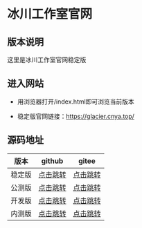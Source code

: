 # 冰川工作室官网

## 版本说明

这里是冰川工作室官网稳定版

## 进入网站

- 用浏览器打开/index.html即可浏览当前版本

- 稳定版官网链接：https://glacier.cnya.top/


## 源码地址

|版本|github|gitee|
|:-:|:-:|:-:|
|稳定版|[点击跳转](https://github.com/glacier-studio/glacier-studio/tree/gh-pages)|[点击跳转](https://gitee.com/slightning/glacier-studio/tree/gh-pages)|
|公测版|[点击跳转](https://github.com/glacier-studio/glacier-studio/tree/beta)|[点击跳转](https://gitee.com/slightning/glacier-studio/tree/beta)|
|开发版|[点击跳转](https://github.com/glacier-studio/glacier-studio/tree/develop)|[点击跳转](https://gitee.com/slightning/glacier-studio/tree/develop)|
|内测版|[点击跳转](https://github.com/glacier-studio/glacier-studio/tree/alpha)|[点击跳转](https://gitee.com/slightning/glacier-studio/tree/alpha)|
